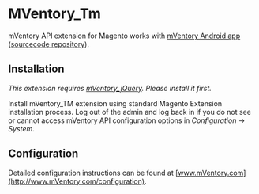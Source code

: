MVentory_Tm
===========

mVentory API extension for Magento works with [mVentory Android app](https://play.google.com/store/apps/details?id=com.mageventory) ([sourcecode repository](https://github.com/mVentory/app)).


## Installation

*This extension requires [mVentory_jQuery](https://github.com/mVentory/MVentory_jQuery). Please install it first.*

Install mVentory_TM extension using standard Magento Extension installation process. Log out of the admin and log back in if you do not see or cannot access mVentory API configuration options in _Configuration_ -> _System_.

## Configuration

Detailed configuration instructions can be found at [www.mVentory.com](http://www.mVentory.com/configuration).
